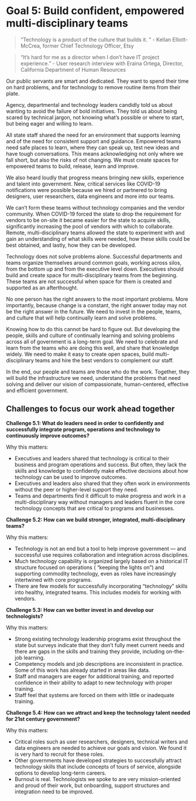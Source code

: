 # Goal 5: Build confident, empowered multi-disciplinary teams

>“Technology is a product of the culture that builds it. ” - Kellan Elliott-McCrea, former Chief Technology Officer, Etsy 

>“It’s hard for me as a director when I don’t have IT project experience.” - User research interview with Eraina Ortega, Director, California Department of Human Resources

Our public servants are smart and dedicated. They want to spend their time on hard problems, and for technology to remove routine items from their plate. 

Agency, departmental and technology leaders candidly told us about wanting to avoid the failure of bold initiatives. They told us about being scared by technical jargon, not knowing what’s possible or where to start, but being eager and willing to learn. 

All state staff shared the need for an environment that supports learning and of the need for consistent support and guidance. Empowered teams need safe places to learn, where they can speak up, test new ideas and have tough conversations. This means acknowledging not only where we fall short, but also the risks of not changing. We must create spaces for empowered teams to build, release, learn and improve.

We also heard loudly that progress means bringing new skills, experience and talent into government. New, critical services like COVID-19 notifications were possible because we hired or partnered to bring designers, user researchers, data engineers and more into our teams.

We can’t form these teams without technology companies and the vendor community. When COVID-19 forced the state to drop the requirement for vendors to be on-site it became easier for the state to acquire skills, significantly increasing the pool of vendors with which to collaborate. Remote, multi-disciplinary teams allowed the state to experiment with and gain an understanding of what skills were needed, how these skills could be best obtained, and lastly, how they can be developed. 

Technology does not solve problems alone. Successful departments and teams organize themselves around common goals, working across silos, from the bottom up and from the executive level down. Executives should build and create space for multi-disciplinary teams from the beginning. These teams are not successful when space for them is created and supported as an afterthought. 

No one person has the right answers to the most important problems. More importantly, because change is a constant, the right answer today may not be the right answer in the future. We need to invest in the people, teams, and culture that will help continually learn and solve problems. 

Knowing how to do this cannot be hard to figure out. But developing the people, skills and culture of continually learning and solving problems across all of government is a long-term goal. We need to celebrate and learn from the teams who are doing this well, and share that knowledge widely. We need to make it easy to create open spaces, build multi-disciplinary teams and hire the best vendors to complement our staff.

In the end, our people and teams are those who do the work. Together, they will build the infrastructure we need, understand the problems that need solving and deliver our vision of compassionate, human-centered, effective and efficient government.

## Challenges to focus our work ahead together

**Challenge 5.1: What do leaders need in order to confidently and successfully integrate program, operations and technology to continuously improve outcomes?** 

Why this matters: 

 - Executives and leaders shared that technology is critical to their business and program operations and success. But often, they lack the skills and knowledge to confidently make effective decisions about how technology can be used to improve outcomes. 
 - Executives and leaders also shared that they often work in environments without the peer or higher-level support they need.
 - Teams and departments find it difficult to make progress and work in a multi-disciplinary way without managers and leaders fluent in the core technology concepts that are critical to programs and businesses.

**Challenge 5.2: How can we build stronger, integrated, multi-disciplinary teams?** 

Why this matters: 

 - Technology is not an end but a tool to help improve government — and successful use requires collaboration and integration across disciplines.
 - Much technology capability is organized largely based on a historical IT structure focused on operations ( “keeping the lights on”) and supporting commodity technology, even as roles have increasingly intertwined with core programs. 
 - There are few models for successfully incorporating “technology” skills into healthy, integrated teams. This includes models for working with vendors.

**Challenge 5.3: How can we better invest in and develop our technologists?**

Why this matters: 

 - Strong existing technology leadership programs exist throughout the state but surveys indicate that they don’t fully meet current needs and there are gaps in the skills and training they provide, including on-the-job learning.
 - Competency models and job descriptions are inconsistent in practice. Some of this work has already started in areas like data.  
 - Staff and managers are eager for additional training, and reported confidence in their ability to adapt to new technology with proper training.
 - Staff feel that systems are forced on them with little or inadequate training.

**Challenge 5.4: How can we attract and keep the technology talent needed for 21st century government?**

Why this matters: 

 - Critical roles such as user researchers, designers, technical writers and data engineers are needed to achieve our goals and vision. We found it is very hard to recruit for these roles. 
 - Other governments have developed strategies to successfully attract technology skills that include concepts of tours of service, alongside options to develop long-term careers. 
 - Burnout is real. Technologists we spoke to are very mission-oriented and proud of their work, but onboarding, support structures and integration need to be improved. 
